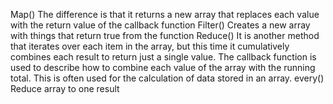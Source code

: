 Map()
The difference is that it returns a new array that replaces each value with the return value of the callback function
Filter()
Creates a new array with things that return true from the function 
Reduce()
It is another method that iterates over each item in the array, but this time it cumulatively combines each result to return just a single value.
The callback function is used to describe how to combine each value of the array with the running total. This is often used for the calculation of data stored in an array.
every()
Reduce array to one result
